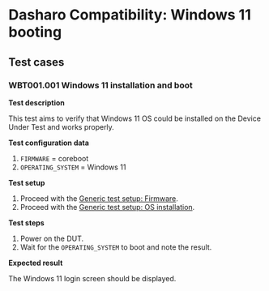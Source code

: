 # Dasharo Compatibility: Windows 11 booting

## Test cases

### WBT001.001 Windows 11 installation and boot

**Test description**

This test aims to verify that Windows 11 OS could be installed on the Device
Under Test and works properly.

**Test configuration data**

1. `FIRMWARE` = coreboot
1. `OPERATING_SYSTEM` = Windows 11

**Test setup**

1. Proceed with the
   [Generic test setup: Firmware](../../generic-test-setup#firmware).
1. Proceed with the
   [Generic test setup: OS installation](../../generic-test-setup#os-installation).

**Test steps**

1. Power on the DUT.
1. Wait for the `OPERATING_SYSTEM` to boot and note the result.

**Expected result**

The Windows 11 login screen should be displayed.
